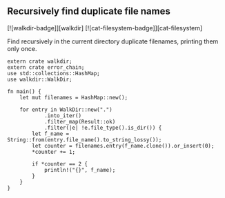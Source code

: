 ## Recursively find duplicate file names

[![walkdir-badge]][walkdir] [![cat-filesystem-badge]][cat-filesystem]

Find recursively in the current directory duplicate filenames,
printing them only once.

```rust,edition2018
extern crate walkdir;
extern crate error_chain;
use std::collections::HashMap;
use walkdir::WalkDir;

fn main() {
    let mut filenames = HashMap::new();

    for entry in WalkDir::new(".")
            .into_iter()
            .filter_map(Result::ok)
            .filter(|e| !e.file_type().is_dir()) {
        let f_name = String::from(entry.file_name().to_string_lossy());
        let counter = filenames.entry(f_name.clone()).or_insert(0);
        *counter += 1;

        if *counter == 2 {
            println!("{}", f_name);
        }
    }
}
